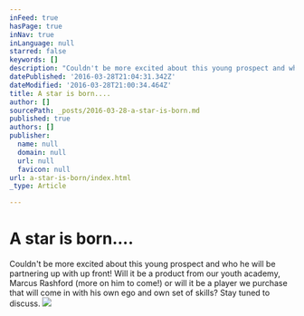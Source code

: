 ```yaml
---
inFeed: true
hasPage: true
inNav: true
inLanguage: null
starred: false
keywords: []
description: "Couldn't be more excited about this young prospect and who he will be partnering up with up front! Will it be a product from our youth academy, Marcus Rashford (more on him to come!) or will it be a player we purchase that will come in with his own ego and own set of skills? Stay tuned to discuss."
datePublished: '2016-03-28T21:04:31.342Z'
dateModified: '2016-03-28T21:00:34.464Z'
title: A star is born....
author: []
sourcePath: _posts/2016-03-28-a-star-is-born.md
published: true
authors: []
publisher:
  name: null
  domain: null
  url: null
  favicon: null
url: a-star-is-born/index.html
_type: Article

---
```

# A star is born....

Couldn't be more excited about this young prospect and who he will be partnering up with up front! Will it be a product from our youth academy, Marcus Rashford (more on him to come!) or will it be a player we purchase that will come in with his own ego and own set of skills? Stay tuned to discuss.
![](https://the-grid-user-content.s3-us-west-2.amazonaws.com/88707053-8790-4b5e-ab28-703d23be8de9.jpg)
